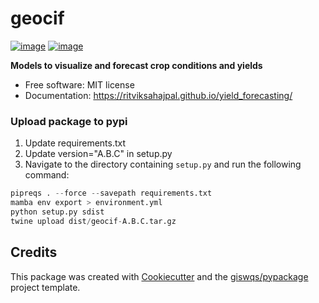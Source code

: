 # geocif


[![image](https://img.shields.io/pypi/v/geocif.svg)](https://pypi.python.org/pypi/geocif)
[![image](https://img.shields.io/conda/vn/conda-forge/geocif.svg)](https://anaconda.org/conda-forge/geocif)


**Models to visualize and forecast crop conditions and yields**


-   Free software: MIT license
-   Documentation: https://ritviksahajpal.github.io/yield_forecasting/


### Upload package to pypi
1. Update requirements.txt
2. Update version="A.B.C" in setup.py
3. Navigate to the directory containing `setup.py` and run the following command:
```python
pipreqs . --force --savepath requirements.txt
mamba env export > environment.yml
python setup.py sdist
twine upload dist/geocif-A.B.C.tar.gz
```


## Credits

This package was created with [Cookiecutter](https://github.com/cookiecutter/cookiecutter) and the [giswqs/pypackage](https://github.com/giswqs/pypackage) project template.

